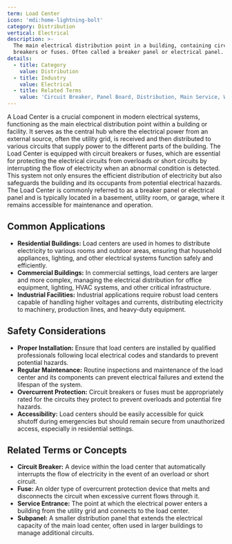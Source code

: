 ```yaml
---
term: Load Center
icon: 'mdi:home-lightning-bolt'
category: Distribution
vertical: Electrical
description: >-
  The main electrical distribution point in a building, containing circuit
  breakers or fuses. Often called a breaker panel or electrical panel.
details:
  - title: Category
    value: Distribution
  - title: Industry
    value: Electrical
  - title: Related Terms
    value: 'Circuit Breaker, Panel Board, Distribution, Main Service, Wiring'
---
```

A Load Center is a crucial component in modern electrical systems, functioning as the main electrical distribution point within a building or facility. It serves as the central hub where the electrical power from an external source, often the utility grid, is received and then distributed to various circuits that supply power to the different parts of the building. The Load Center is equipped with circuit breakers or fuses, which are essential for protecting the electrical circuits from overloads or short circuits by interrupting the flow of electricity when an abnormal condition is detected. This system not only ensures the efficient distribution of electricity but also safeguards the building and its occupants from potential electrical hazards. The Load Center is commonly referred to as a breaker panel or electrical panel and is typically located in a basement, utility room, or garage, where it remains accessible for maintenance and operation.

## Common Applications

- **Residential Buildings:** Load centers are used in homes to distribute electricity to various rooms and outdoor areas, ensuring that household appliances, lighting, and other electrical systems function safely and efficiently.
- **Commercial Buildings:** In commercial settings, load centers are larger and more complex, managing the electrical distribution for office equipment, lighting, HVAC systems, and other critical infrastructure.
- **Industrial Facilities:** Industrial applications require robust load centers capable of handling higher voltages and currents, distributing electricity to machinery, production lines, and heavy-duty equipment.

## Safety Considerations

- **Proper Installation:** Ensure that load centers are installed by qualified professionals following local electrical codes and standards to prevent potential hazards.
- **Regular Maintenance:** Routine inspections and maintenance of the load center and its components can prevent electrical failures and extend the lifespan of the system.
- **Overcurrent Protection:** Circuit breakers or fuses must be appropriately rated for the circuits they protect to prevent overloads and potential fire hazards.
- **Accessibility:** Load centers should be easily accessible for quick shutoff during emergencies but should remain secure from unauthorized access, especially in residential settings.

## Related Terms or Concepts

- **Circuit Breaker:** A device within the load center that automatically interrupts the flow of electricity in the event of an overload or short circuit.
- **Fuse:** An older type of overcurrent protection device that melts and disconnects the circuit when excessive current flows through it.
- **Service Entrance:** The point at which the electrical power enters a building from the utility grid and connects to the load center.
- **Subpanel:** A smaller distribution panel that extends the electrical capacity of the main load center, often used in larger buildings to manage additional circuits.
